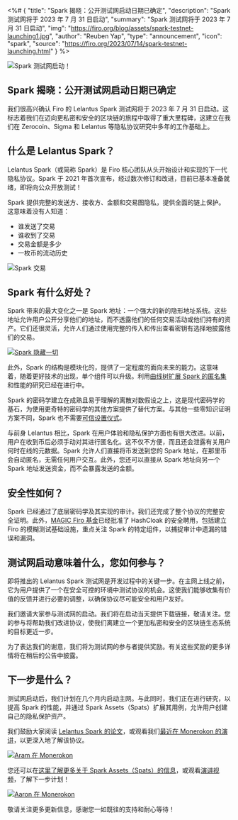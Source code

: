 <%# {
  "title": "Spark 揭晓：公开测试网启动日期已确定",
  "description": "Spark 测试网将于 2023 年 7 月 31 日启动",
  "summary": "Spark 测试网将于 2023 年 7 月 31 日启动",
  "img": "https://firo.org/blog/assets/spark-testnet-launching1.jpg",
  "author": "Reuben Yap",
  "type": "announcement",
  "icon": "spark",
  "source": "https://firo.org/2023/07/14/spark-testnet-launching.html"
} %>

![Spark 测试网启动！](https://firo.org/blog/assets/spark-testnet-launching1.jpg#size=1211x630)

## Spark 揭晓：公开测试网启动日期已确定

我们很高兴确认 Firo 的 Lelantus Spark 测试网将于 2023 年 7 月 31 日启动。这标志着我们在迈向更私密和安全的区块链的旅程中取得了重大里程碑，这建立在我们在 Zerocoin、Sigma 和 Lelantus 等隐私协议研究中多年的工作基础上。

## 什么是 Lelantus Spark？

Lelantus Spark（或简称 Spark）是 Firo 核心团队从头开始设计和实现的下一代隐私协议。Spark 于 2021 年首次宣布，经过数次修订和改进，目前已基本准备就绪，即将向公众开放测试！

Spark 提供完整的发送方、接收方、金额和交易图隐私，提供全面的链上保护。这意味着没有人知道：

* 谁发送了交易
* 谁收到了交易
* 交易金额是多少
* 一枚币的流动历史

![Spark 交易](https://firo.org/img/spark-testnet-explorer.jpg#size=956x723)

## Spark 有什么好处？

Spark 带来的最大变化之一是 Spark 地址：一个强大的新的隐形地址系统。这些地址允许用户公开分享他们的地址，而不透露他们的任何交易活动或他们持有的资产。它们还很灵活，允许人们通过使用完整的传入和传出查看密钥有选择地披露他们的交易。

[![Spark 隐藏一切](https://firo.org/img/sparkaddressYT.jpg)](https://www.youtube.com/watch?v=aBh8nUTiy_A)

此外，Spark 的结构是模块化的，提供了一定程度的面向未来的能力。这意味着，随着更好技术的出现，单个组件可以升级。利用[曲线树扩展 Spark 的匿名集](https://magicgrants.org/Aram-Jivanyan-to-Research-Firo-Curves/)和性能的研究已经在进行中。

Spark 的密码学建立在成熟且易于理解的离散对数假设之上，这是现代密码学的基石，为使用更奇特的密码学的其他方案提供了替代方案。与其他一些零知识证明方案不同，Spark 也不需要[可信设置仪式](https://a16zcrypto.com/posts/article/on-chain-trusted-setup-ceremony/)。

与前身 Lelantus 相比，Spark 在用户体验和隐私保护方面也有很大改进。以前，用户在收到币后必须手动对其进行匿名化。这不仅不方便，而且还会泄露有关用户何时在线的元数据。Spark 允许人们直接将币发送到您的 Spark 地址，在那里币会自动匿名，无需任何用户交互。此外，您还可以直接从 Spark 地址向另一个 Spark 地址发送资金，而不会暴露发送的金额。

## 安全性如何？

Spark 已经通过了底层密码学及其实现的审计。我们还完成了整个协议的完整安全证明。此外，[MAGIC Firo 基金](https://magicgrants.org/funds/)已经批准了 HashCloak 的安全聘用，包括建立 Firo 的模糊测试基础设施，重点关注 Spark 的特定组件，以捕捉审计中遗漏的错误和漏洞。

## 测试网启动意味着什么，您如何参与？

即将推出的 Lelantus Spark 测试网是开发过程中的关键一步。在主网上线之前，它为用户提供了一个在安全可控的环境中测试协议的机会。这使我们能够收集有价值的反馈并进行必要的调整，以确保协议尽可能安全和用户友好。

我们邀请大家参与测试网的启动。我们将在启动当天提供下载链接，敬请关注。您的参与将帮助我们改进协议，使我们离建立一个更加私密和安全的区块链生态系统的目标更近一步。

为了表达我们的谢意，我们将为测试网的参与者提供奖励。有关这些奖励的更多详情将在稍后的公告中披露。

## 下一步是什么？

测试网启动后，我们计划在几个月内启动主网。与此同时，我们正在进行研究，以提高 Spark 的性能，并通过 Spark Assets（Spats）扩展其用例，允许用户创建自己的隐私保护资产。

我们鼓励大家阅读 [Lelantus Spark 的论文](https://eprint.iacr.org/2021/1173)，或观看我们[最近在 Monerokon 的演讲](https://youtu.be/Tjh9yjnogpQ)，以更深入地了解该协议。

[![Aram 在 Monerokon](https://firo.org/img/aram-lelantusspark-monerokon.jpg)](https://www.youtube.com/watch?v=Tjh9yjnogpQ)

您还可以在[这里了解更多关于 Spark Assets（Spats）的信息](2022-03-07-spats-confidential-assets-lelantus-spark.html)，或观看[演讲视频](https://youtu.be/thjykhNW1Nk)，了解下一步计划！

[![Aaron 在 Monerokon](https://firo.org/img/aaron-spats-monerokon.jpg)](https://www.youtube.com/watch?v=thjykhNW1Nk)

敬请关注更多更新信息，感谢您一如既往的支持和耐心等待！
